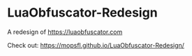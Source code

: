 # LuaObfuscator-Redesign
A redesign of https://luaobfuscator.com


Check out: https://mopsfl.github.io/LuaObfuscator-Redesign/
